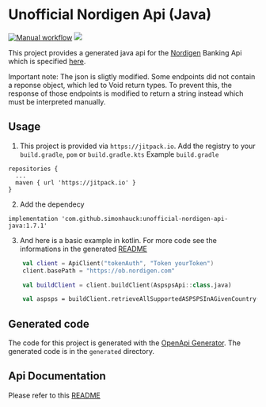 # Unofficial Nordigen Api (Java)
[![Manual workflow](https://github.com/simonhauck/unofficial-nordigen-api-java/actions/workflows/manual.yml/badge.svg)](https://github.com/simonhauck/unofficial-nordigen-api-java/actions/workflows/manual.yml)
[![](https://jitpack.io/v/simonhauck/unofficial-nordigen-api-java.svg)](https://jitpack.io/#simonhauck/unofficial-nordigen-api-java)


This project provides a generated java api for
the [Nordigen](https://nordigen.com/en/account_information_documenation/api-documention/overview/) Banking Api which is
specified [here](https://ob.nordigen.com/api/swagger.json).

Important note:
The json is sligtly modified. Some endpoints did not contain a reponse object, which led to Void return types. To prevent this, the response of those endpoints is modified to return a string instead which must be interpreted manually.

## Usage
1. This project is provided via `https://jitpack.io`. Add the registry to your `build.gradle`, `pom` or `build.gradle.kts`
Example `build.gradle`
````shell
repositories {
  ...
  maven { url 'https://jitpack.io' }
}
````
2. Add the dependecy
````shell
implementation 'com.github.simonhauck:unofficial-nordigen-api-java:1.7.1' 
````

3. And here is a basic example in kotlin. For more code see the informations in the generated [README](https://github.com/simonhauck/unofficial-nordigen-api-java/blob/master/generated/README.md)
````kotlin
    val client = ApiClient("tokenAuth", "Token yourToken")
    client.basePath = "https://ob.nordigen.com"

    val buildClient = client.buildClient(AspspsApi::class.java)

    val aspsps = buildClient.retrieveAllSupportedASPSPSInAGivenCountry("")
````

## Generated code

The code for this project is generated with the [OpenApi Generator](https://github.com/OpenAPITools/openapi-generator).
The generated code is in the ``generated`` directory.

## Api Documentation

Please refer to
this [README](https://github.com/simonhauck/unofficial-nordigen-api-java/blob/master/generated/README.md)

